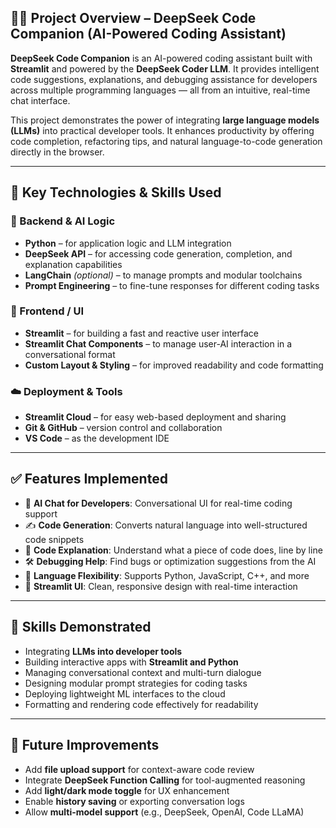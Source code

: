 ## 🧑‍💻 Project Overview – DeepSeek Code Companion (AI-Powered Coding Assistant)

**DeepSeek Code Companion** is an AI-powered coding assistant built with **Streamlit** and powered by the **DeepSeek Coder LLM**. It provides intelligent code suggestions, explanations, and debugging assistance for developers across multiple programming languages — all from an intuitive, real-time chat interface.

This project demonstrates the power of integrating **large language models (LLMs)** into practical developer tools. It enhances productivity by offering code completion, refactoring tips, and natural language-to-code generation directly in the browser.

---

## 🧠 Key Technologies & Skills Used

### 🐍 Backend & AI Logic
- **Python** – for application logic and LLM integration
- **DeepSeek API** – for accessing code generation, completion, and explanation capabilities
- **LangChain** *(optional)* – to manage prompts and modular toolchains
- **Prompt Engineering** – to fine-tune responses for different coding tasks

### 🎨 Frontend / UI
- **Streamlit** – for building a fast and reactive user interface
- **Streamlit Chat Components** – to manage user-AI interaction in a conversational format
- **Custom Layout & Styling** – for improved readability and code formatting

### ☁️ Deployment & Tools
- **Streamlit Cloud** – for easy web-based deployment and sharing
- **Git & GitHub** – version control and collaboration
- **VS Code** – as the development IDE

---

## ✅ Features Implemented
- 💬 **AI Chat for Developers**: Conversational UI for real-time coding support
- ✍️ **Code Generation**: Converts natural language into well-structured code snippets
- 🧠 **Code Explanation**: Understand what a piece of code does, line by line
- 🛠️ **Debugging Help**: Find bugs or optimization suggestions from the AI
- 🔁 **Language Flexibility**: Supports Python, JavaScript, C++, and more
- 📱 **Streamlit UI**: Clean, responsive design with real-time interaction

---

## 🚀 Skills Demonstrated
- Integrating **LLMs into developer tools**
- Building interactive apps with **Streamlit and Python**
- Managing conversational context and multi-turn dialogue
- Designing modular prompt strategies for coding tasks
- Deploying lightweight ML interfaces to the cloud
- Formatting and rendering code effectively for readability

---

## 🔮 Future Improvements
- Add **file upload support** for context-aware code review
- Integrate **DeepSeek Function Calling** for tool-augmented reasoning
- Add **light/dark mode toggle** for UX enhancement
- Enable **history saving** or exporting conversation logs
- Allow **multi-model support** (e.g., DeepSeek, OpenAI, Code LLaMA)

